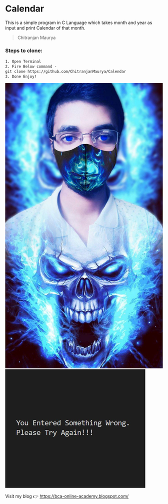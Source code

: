 # Calendar
This is a simple program in C Language which takes month and year as input and print Calendar of that month.
>Chitranjan Maurya
### Steps to clone:
```
1. Open Terminal
2. Fire Below command -
git clone https://github.com/ChitranjanMaurya/Calendar
3. Done Enjoy!
```
![](me.png)
![](hii.jpg)

Visit my blog :point_right: https://bca-online-academy.blogspot.com/